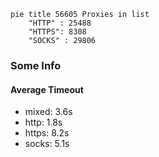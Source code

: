 
```mermaid
pie title 56605 Proxies in list
    "HTTP" : 25488
    "HTTPS": 8308
    "SOCKS" : 29806
```

### Some Info
#### Average Timeout

- mixed: 3.6s
- http: 1.8s
- https: 8.2s
- socks: 5.1s